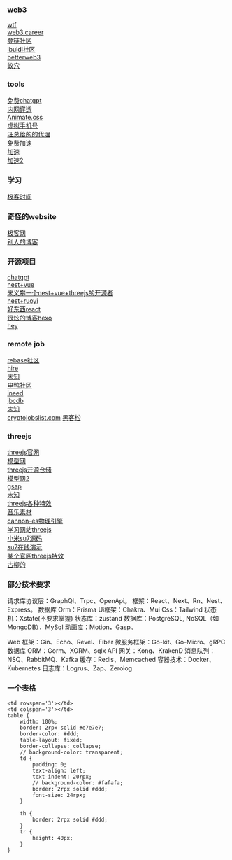 ### web3
[wtf](https://wtf.academy/) </br>
[web3.career](https://web3.career/)</br>
[登链社区](https://learnblockchain.cn/)</br>
[ibuidl社区](https://blog.ibuidl.org/en)</br>
[betterweb3](https://abetterweb3.notion.site/abetterweb3-7ce334dcf8524cb79a5894bdd784ddb4)</br>
[蚁穴](https://antcave.club/)</br>


### tools
[免费chatgpt](https://x.aichatos8.cn/#/chat/1698143021033)</br>
[内网穿透](https://natapp.cn/member/dashborad)</br>
[Animate.css](https://animate.style/)</br>
[虚拟手机号](https://sms-activate.org/cn/freePrice#activation)</br>
[汪总给的的代理](https://github.com/FelisCatus/SwitchyOmega/wiki/GFWList)</br>
[免费加速](https://microsoftedge.microsoft.com/addons/detail/hoxx-vpn-proxy/mmkgibaofkehmmnbcfleonelhenlgcbc?hl=zh-CN)</br>
[加速](https://dala.craftedbygc.com/)</br>
[加速2](https://yyoos.to/)</br>
### 学习
[极客时间](https://time.geekbang.org/ )</br>
### 奇怪的website
[极客网](https://news.fromgeek.com/)</br>
[别人的博客](https://strikefreedom.top/archives/pipe-pool-for-splice-in-go)</br>
### 开源项目
[chatgpt](https://github.com/Chanzhaoyu/chatgpt-web?tab=readme-ov-file#introduction)</br>
[nest+vue](https://github.com/zclzone/vue-naive-admin?tab=readme-ov-file)</br>
[宋义攀一个nest+vue+threejs的开源者](https://gitee.com/songyipantest/)</br>
[nest+ruoyi](https://github.com/taozhi1010/nest-admin)</br>
[好东西react](https://github.com/hepengwei)</br>
[很炫的博客hexo](https://github.com/shw2018/hexo-blog-fly)<br/>
[hey](https://github.com/heyxyz/hey?tab=readme-ov-file)

### remote job
[rebase社区](https://github.com/rebase-network/who-is-hiring?tab=readme-ov-file)</br>
[hire](https://hiring.cafe/)</br>
[未知](https://www.techjobasia.com/zh-Hans)</br>
[电鸭社区](https://eleduck.com/)</br>
[ineed](https://hk.indeed.com/)</br>
[jbcdb](https://hk.jobsdb.com/)</br>
[未知](https://www.jobs.femalefactor.global/)</br>
[cryptojobslist.com](https://cryptojobslist.com/)
[黑客松](https://ethglobal.com/)

### threejs
[threejs官网](https://threejs.org/)</br>
[模型网](https://www.poliigon.com/texture/old-wooden-slate-shingle-roof-texture/7834  )</br>
[threejs开源仓储](https://github.com/anyone-yuren/degital-twin-3d)</br>
[模型网2](https://3dtextures.me/)</br>
[gsap]()</br>
[未知](https://labs.lusion.co/)</br>
[threejs各种特效](https://github.com/xiaolidan00/my-earth)</br>
[音乐素材](https://www.aigei.com/)</br>
[cannon-es物理引擎]()</br>
[学习网站threejs](https://three.ucalendar.cn/)</br>
[小米su7源码](https://github.com/alphardex )</br>
[su7在线演示](https://gamemcu.com/su7/)</br>
[某个官网threejs特效](https://dala.craftedbygc.com/)</br>
[古柳的](https://codepen.io/collection/pgYoom)
### 部分技术要求
请求库协议层：GraphQl、Trpc、OpenApi。 
框架：React、Next、Rn、Nest、Express。 
数据库 Orm：Prisma 
Ui框架：Chakra、Mui 
Css：Tailwind 
状态机：Xstate(不要求掌握) 
状态库：zustand 
数据库：PostgreSQL, NoSQL（如MongoDB），MySql 
动画库：Motion，Gasp。

Web 框架：Gin、Echo、Revel、Fiber 
微服务框架：Go-kit、Go-Micro、gRPC 
数据库 ORM：Gorm、XORM、sqlx 
API 网关：Kong、KrakenD 
消息队列：NSQ、RabbitMQ、Kafka 
缓存：Redis、Memcached 
容器技术：Docker、Kubernetes 
日志库：Logrus、Zap、Zerolog
### 一个表格
```
<td rowspan='3'></td>
<td colspan='3'></td>
table {
	width: 100%;
	border: 2rpx solid #e7e7e7;
	border-color: #ddd;
	table-layout: fixed;
	border-collapse: collapse;
	// background-color: transparent;	
	td {	
		padding: 0;
		text-align: left;
		text-indent: 20rpx;
		// background-color: #fafafa;
		border: 2rpx solid #ddd;
		font-size: 24rpx;
	}

	th {
		border: 2rpx solid #ddd;
	}
	tr {
		height: 40px;
	}
}

```

